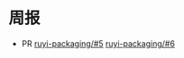 # 周报

- PR [ruyi-packaging/#5](https://github.com/ruyisdk/ruyi-packaging/pull/5) [ruyi-packaging/#6](https://github.com/ruyisdk/ruyi-packaging/pull/6)